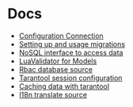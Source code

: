 Docs
======================================

* [Configuration Connection](CONNECTION.md)
* [Setting up and usage migrations](MIGRATIONS.md)
* [NoSQL interface to access data](NOSQL.md)
* [LuaValidator for Models](LUA-VALIDATOR.md)
* [Rbac database source](RBAC.md)
* [Tarantool session configuration](SESSION.md)
* [Caching data with tarantool](CACHE-EXPIRATIOND.md)
* [I18n translate source](docs/I18N.md)